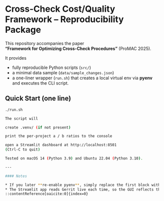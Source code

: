 # Cross-Check Cost/Quality Framework – Reproducibility Package

This repository accompanies the paper  
**“Framework for Optimizing Cross-Check Procedures”** (ProMAC 2025).

It provides  
* fully reproducible Python scripts (`src/`)  
* a minimal data sample (`data/sample_changes.json`)  
* a one-liner wrapper (`run.sh`) that creates a local virtual env via **pyenv**  
  and executes the CLI script.

## Quick Start (one line)

```bash
./run.sh

The script will

create .venv/ (if not present)

print the per-project a / b ratios to the console

open a Streamlit dashboard at http://localhost:8501
(Ctrl-C to quit)

Tested on macOS 14 (Python 3.9) and Ubuntu 22.04 (Python 3.10).

---

#### Notes

* If you later **re-enable pyenv**, simply replace the first block with the previous pyenv logic; everything else stays the same.  
* The Streamlit app reads Gerrit live each time, so the GUI reflects the same data that the CLI just printed.
::contentReference[oaicite:0]{index=0}
